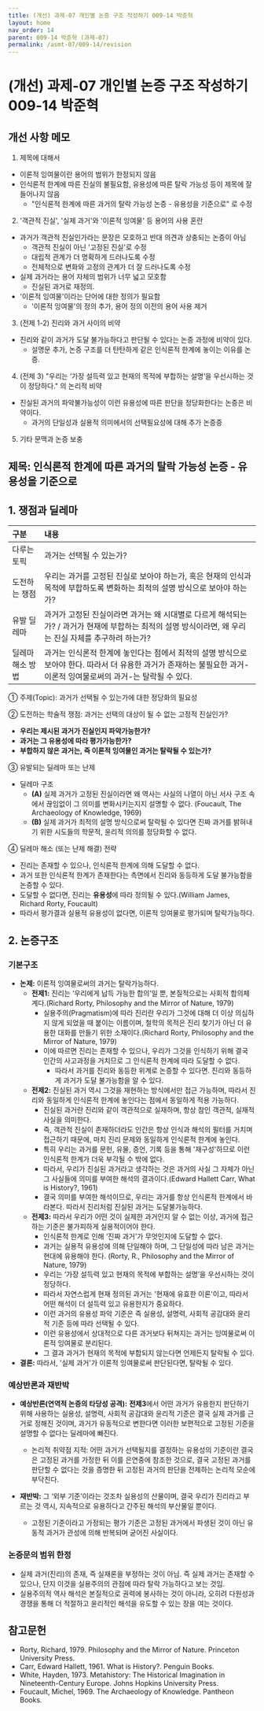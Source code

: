 ```yaml
---
title: (개선) 과제-07 개인별 논증 구조 작성하기 009-14 박준혁
layout: home
nav_order: 14
parent: 009-14 박준혁 (과제-07)
permalink: /asmt-07/009-14/revision
---
```


# (개선) 과제-07 개인별 논증 구조 작성하기 009-14 박준혁 

## 개선 사항 메모

1. 제목에 대해서
  - 이론적 잉여물이란 용어의 범위가 한정되지 않음
  - 인식론적 한계에 따른 진실의 불필요함, 유용성에 따른 탈락 가능성 등이 제목에 잘 들어나지 않음
    - "인식론적 한계에 따른 과거의 탈락 가능성 논증 - 유용성을 기준으로" 로 수정

2. '객관적 진실', '실제 과거'와 '이론적 잉여물' 등 용어의 사용 혼란
  - 과거가 객관적 진실인가라는 문장은 모호하고 반대 의견과 상충되는 논증이 아님
    - 객관적 진실이 아닌 '고정된 진실'로 수정
    - 대립적 관계가 더 명확하게 드러나도록 수정
    - 전체적으로 변화와 고정의 관계가 더 잘 드러나도록 수정
  - 실제 과거라는 용어 자체의 범위가 너무 넓고 모호함
    - 진실된 과거로 재정의.
  - '이론적 잉여물'이라는 단어에 대한 정의가 필요함
    - '이론적 잉여물'의 정의 추가, 용어 정의 이전의 용어 사용 제거

3. (전제 1-2) 진리와 과거 사이의 비약
  - 진리와 같이 과거가 도달 불가능하다고 판단될 수 있다는 논증 과정에 비약이 있다.
    - 설명문 추가, 논증 구조를 더 탄탄하게 같은 인식론적 한계에 놓이는 이유를 논증.

4. (전제 3) "우리는 ‘가장 설득력 있고 현재의 목적에 부합하는 설명’을 우선시하는 것이 정당하다." 의 논리적 비약
  - 진실된 과거의 파악불가능성이 이런 유용성에 따른 판단을 정당화한다는 논증은 비약이다.
    - 과거의 단일성과 실용적 의미에서의 선택필요성에 대해 추가 논증증
5. 기타 문맥과 논증 보충


## 제목: 인식론적 한계에 따른 과거의 탈락 가능성 논증 - 유용성을 기준으로

## 1. 쟁점과 딜레마

| 구분 | 내용 |
|:---|:---|
| 다루는 토픽 | 과거는 선택될 수 있는가? |
| 도전하는 쟁점 | 우리는 과거를 고정된 진실로 보아야 하는가, 혹은 현재의 인식과 목적에 부합하도록 변화하는 최적의 설명 방식으로 보아야 하는가? |
| 유발 딜레마 | 과거가 고정된 진실이라면 과거는 왜 시대별로 다르게 해석되는가? / 과거가 현재에 부합하는 최적의 설명 방식이라면, 왜 우리는 진실 자체를 추구하려 하는가? |
| 딜레마 해소 방법 | 과거는 인식론적 한계에 놓인다는 점에서 최적의 설명 방식으로 보아야 한다. 따라서 더 유용한 과거가 존재하는 불필요한 과거-이론적 잉여물로써의 과거-는 탈락될 수 있다.|

① 주제(Topic): 과거가 선택될 수 있는가에 대한 정당화의 필요성

② 도전하는 학술적 쟁점: 과거는 선택의 대상이 될 수 없는 고정적 진실인가?

- **우리는 제시된 과거가 진실인지 파악가능한가?**
- **과거는 그 유용성에 따라 평가가능한가?**
- **부합하지 않은 과거는, 즉 이론적 잉여물인 과거는 탈락될 수 있는가?**

③ 유발되는 딜레마 또는 난제

- 딜레마 구조
  - **(A)** 실제 과거가 고정된 진실이라면 왜 역사는 사실의 나열이 아닌 서사 구조 속에서 끊임없이 그 의미를 변화시키는지지 설명할 수 없다. (Foucault, The Archaeology of Knowledge, 1969)
  - **(B)** 실제 과거가 최적의 설명 방식으로써 탈락될 수 있다면 진짜 과거를 밝혀내기 위한 시도들의 학문적, 윤리적 의의를 정당화할 수 없다.

④ 딜레마 해소 (또는 난제 해결) 전략

- 진리는 존재할 수 있으나, 인식론적 한계에 의해 도달할 수 없다.
- 과거 또한 인식론적 한계가 존재한다는 측면에서 진리와 동등하게 도달 불가능함을 논증할 수 있다.
- 도달할 수 없다면, 진리는 **유용성**에 따라 정의될 수 있다.(William James, Richard Rorty, Foucault)
- 따라서 평가결과 실용적 유용성이 없다면, 이론적 잉여물로 평가되며 탈락가능하다.

## 2. 논증구조

### 기본구조

- **논제:** 이론적 잉여물로써의 과거는 탈락가능하다.
  - **전제1:** 진리는 ‘우리에게 납득 가능한 합의’일 뿐, 본질적으로는 사회적 합의체계다.(Richard Rorty, Philosophy and the Mirror of Nature, 1979)
    - 실용주의(Pragmatism)에 따라 진리란 우리가 그것에 대해 더 이상 의심하지 않게 되었을 때 붙이는 이름이며, 철학의 목적은 진리 찾기가 아닌 더 유용한 대화를 만들기 위한 소재이다.(Richard Rorty, Philosophy and the Mirror of Nature, 1979)
    - 이에 따르면 진리는 존재할 수 있으나, 우리가 그것을 인식하기 위해 결국 인간의 사고과정을 거치므로 그 인식론적 한계에 따라 도달할 수 없다.
	  - 따라서 과거를 진리와 동등한 위계로 논증할 수 있다면. 진리와 동등하게 과거가 도달 불가능함을 알 수 있다.
  - **전제2:** 진실된 과거 역시 그것을 재현하는 방식에서만 접근 가능하며, 따라서 진리와 동일하게 인식론적 한계에 놓인다는 점에서 동일하게 적용 가능하다.
    - 진실된 과거란 진리와 같이 객관적으로 실재하며, 항상 참인 객관적, 실재적 사실을 의미한다.
    - 즉, 객관적 진실이 존재하더라도 인간은 항상 인식과 해석의 필터를 거치며 접근하기 때문에, 마치 진리 문제와 동일하게 인식론적 한계에 놓인다.
    - 특히 우리는 과거를 문헌, 유물, 증언, 기록 등을 통해 '재구성'하므로 이런 인식론적 한계가 더욱 부각될 수 밖에 없다.
    - 따라서, 우리가 진실된 과거라고 생각하는 것은 과거의 사실 그 자체가 아닌 그 사실들에 의미를 부여한 해석의 결과이다.(Edward Hallett Carr, What is History?, 1961)
    - 결국 의미를 부여한 해석이므로, 우리는 과거를 항상 인식론적 한계에서 바라본다. 따라서 진리처럼 진실된 과거는 도달불가능하다.
  - **전제3:** 따라서 우리가 어떤 것이 실제한 과거인지 알 수 없는 이상, 과거에 접근하는 기준은 불가피하게 실용적이어야 한다.
    - 인식론적 한계로 인해 ‘진짜 과거’가 무엇인지에 도달할 수 없다.
    - 과거는 실용적 유용성에 의해 단일해야 하며, 그 단일성에 따라 남은 과거는 현대에 유용해야 한다. (Rorty, R., Philosophy and the Mirror of Nature, 1979)
    - 우리는 ‘가장 설득력 있고 현재의 목적에 부합하는 설명’을 우선시하는 것이 정당하다.
    - 따라서 자연스럽게 현재 정의된 과거는 '현재에 유효한 이론'이고, 따라서 어떤 해석이 더 설득력 있고 유용한지가 중요하다. 
    - 이런 과거의 유용성 파악 기준은 즉 실용성, 설명력, 사회적 공감대와 윤리적 기준 등에 따라 선택될 수 있다.
    - 이런 유용성에서 상대적으로 다른 과거보다 뒤쳐지는 과거는 잉여물로써 이론적 잉여물로 분리된다.
    - 그 결과 과거가 현재의 목적에 부합되지 않는다면 언제든지 탈락될 수 있다.
- **결론:** 따라서, '실제 과거'가 이론적 잉여물로써 판단된다면, 탈락될 수 있다.

### 예상반론과 재반박

- **예상반론(연역적 논증의 타당성 공격):** **전제3**에서 어떤 과거가 유용한지 판단하기 위해 사용하는 실용성, 설명력, 사회적 공감대와 윤리적 기준은 결국 실제 과거를 근거로 정해진 것이며, 과거가 유동적으로 변한다면 이러한 보편적으로 고정된 기준을 설명할 수 없다는 딜레마에 빠진다.
  - 논리적 취약점 지적: 어떤 과거가 선택될지를 결정하는 유용성의 기준이란 결국은 고정된 과거를 가정한 뒤 이를 은연중에 참조한 것으로, 결국 고정된 과거를 판단할 수 없다는 것을 증명한 뒤 고정된 과거의 판단을 전제하는 논리적 모순에 부닥친다.

- **재반박:** 그 ‘외부 기준’이라는 것조차 실용성의 산물이며, 결국 우리가 진리라고 부르는 것 역시, 지속적으로 유용하다고 간주된 해석의 부산물일 뿐이다.
  - 고정된 기준이라고 가정되는 평가 기준은 고정된 과거에서 파생된 것이 아닌 유동적 과거가 관성에 의해 반복되며 굳어진 사실이다.

### 논증문의 범위 한정
- 실제 과거(진리)의 존재, 즉 실재론을 부정하는 것이 아님. 즉 실제 과거는 존재할 수 있으나, 단지 이것을 실용주의의 관점에 따라 탈락 가능하다고 보는 것임.
- 실용주의적 역사 해석은 본질적으로 권력에 봉사하는 것이 아니라, 오히려 다원성과 경쟁을 통해 더 적절하고 윤리적인 해석을 유도할 수 있는 장을 여는 것이다.

## 참고문헌

- Rorty, Richard, 1979. Philosophy and the Mirror of Nature. Princeton University Press.
- Carr, Edward Hallett, 1961. What is History?. Penguin Books.
- White, Hayden, 1973. Metahistory: The Historical Imagination in Nineteenth-Century Europe. Johns Hopkins University Press.
- Foucault, Michel, 1969. The Archaeology of Knowledge. Pantheon Books.